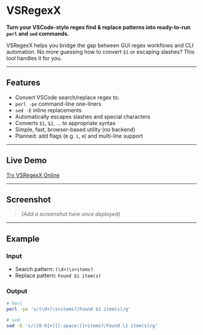 # VSRegexX

**Turn your VSCode-style regex find & replace patterns into ready-to-run `perl` and `sed` commands.**

VSRegexX helps you bridge the gap between GUI regex workflows and CLI automation. No more guessing how to convert `$1` or escaping slashes? This tool handles it for you.

---

## Features

-  Convert VSCode search/replace regex to:
  - `perl -pe` command-line one-liners
  - `sed -E` inline replacements
-  Automatically escapes slashes and special characters
- Converts `$1`, `$2`, ... to appropriate syntax
-  Simple, fast, browser-based utility (no backend)
-  Planned: add flags (e.g. `i`, `m`) and multi-line support

---

## Live Demo

[Try VSRegexX Online](https://A1245967.github.io/vsregexx)

---

## Screenshot

> *(Add a screenshot here once deployed)*

---

## Example

### Input

- Search pattern: `(\d+)\s+items?`
- Replace pattern: `Found $1 item(s)`

### Output

```bash
# Perl
perl -pe 's/(\d+)\s+items?/Found $1 item(s)/g'

# sed
sed -E 's/([0-9]+)[[:space:]]+items?/Found \1 item(s)/g'
